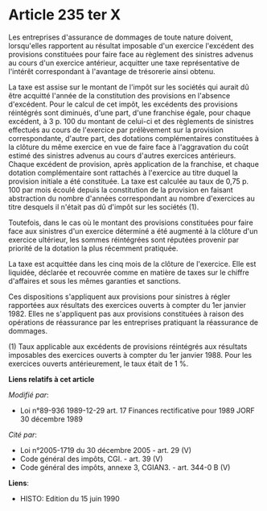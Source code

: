 # Article 235 ter X

Les entreprises d'assurance de dommages de toute nature doivent, lorsqu'elles rapportent au résultat imposable d'un exercice
l'excédent des provisions constituées pour faire face au règlement des sinistres advenus au cours d'un exercice antérieur,
acquitter une taxe représentative de l'intérêt correspondant à l'avantage de trésorerie ainsi obtenu. 

La taxe est assise sur le montant de l'impôt sur les sociétés qui aurait dû être acquitté l'année de la constitution des
provisions en l'absence d'excédent. Pour le calcul de cet impôt, les excédents des provisions réintégrés sont diminués, d'une
part, d'une franchise égale, pour chaque excédent, à 3 p. 100 du montant de celui-ci et des règlements de sinistres effectués
au cours de l'exercice par prélèvement sur la provision correspondante, d'autre part, des dotations complémentaires
constituées à la clôture du même exercice en vue de faire face à l'aggravation du coût estimé des sinistres advenus au cours
d'autres exercices antérieurs. Chaque excédent de provision, après application de la franchise, et chaque dotation
complémentaire sont rattachés à l'exercice au titre duquel la provision initiale a été constituée. La taxe est calculée au
taux de 0,75 p. 100 par mois écoulé depuis la constitution de la provision en faisant abstraction du nombre d'années
correspondant au nombre d'exercices au titre desquels il n'était pas dû d'impôt sur les sociétés (1).

Toutefois, dans le cas où le montant des provisions constituées pour faire face aux sinistres d'un exercice déterminé a été
augmenté à la clôture d'un exercice ultérieur, les sommes réintégrées sont réputées provenir par priorité de la dotation la
plus récemment pratiquée. 

La taxe est acquittée dans les cinq mois de la clôture de l'exercice. Elle est liquidée, déclarée et recouvrée comme en
matière de taxes sur le chiffre d'affaires et sous les mêmes garanties et sanctions. 

Ces dispositions s'appliquent aux provisions pour sinistres à régler rapportées aux résultats des exercices ouverts à compter
du 1er janvier 1982. Elles ne s'appliquent pas aux provisions constituées à raison des opérations de réassurance par les
entreprises pratiquant la réassurance de dommages.

(1) Taux applicable aux excédents de provisions réintégrés aux résultats imposables des exercices ouverts à compter du 1er
janvier 1988. Pour les exercices ouverts antérieurement, le taux était de 1 %.

**Liens relatifs à cet article**

_Modifié par_:

  - Loi n°89-936 1989-12-29 art. 17 Finances rectificative pour 1989 JORF 30 décembre 1989

_Cité par_:

  - Loi n°2005-1719 du 30 décembre 2005 - art. 29 (V)
  - Code général des impôts, CGI. - art. 39 (V)
  - Code général des impôts, annexe 3, CGIAN3. - art. 344-0 B (V)

**Liens**:

  - HISTO: Edition du 15 juin 1990
